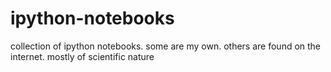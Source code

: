 ipython-notebooks
=================

collection of ipython notebooks. some are my own. others are found on the internet. mostly of scientific nature
